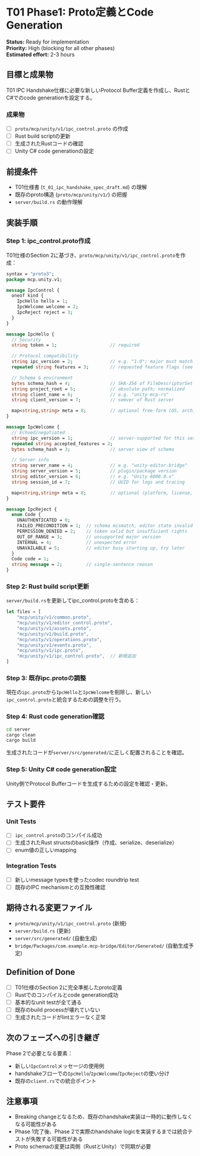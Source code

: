 # T01 Phase1: Proto定義とCode Generation

**Status:** Ready for implementation  
**Priority:** High (blocking for all other phases)  
**Estimated effort:** 2-3 hours

## 目標と成果物

T01 IPC Handshake仕様に必要な新しいProtocol Buffer定義を作成し、RustとC#でのcode generationを設定する。

### 成果物
- [ ] `proto/mcp/unity/v1/ipc_control.proto` の作成
- [ ] Rust build scriptの更新
- [ ] 生成されたRustコードの確認
- [ ] Unity C# code generationの設定

## 前提条件

- T01仕様書 (`t_01_ipc_handshake_spec_draft.md`) の理解
- 既存のproto構造 (`proto/mcp/unity/v1/`) の把握
- `server/build.rs` の動作理解

## 実装手順

### Step 1: ipc_control.proto作成

T01仕様のSection 2に基づき、`proto/mcp/unity/v1/ipc_control.proto`を作成：

```proto
syntax = "proto3";
package mcp.unity.v1;

message IpcControl {
  oneof kind {
    IpcHello hello = 1;
    IpcWelcome welcome = 2;
    IpcReject reject = 3;
  }
}

message IpcHello {
  // Security
  string token = 1;                    // required

  // Protocol compatibility
  string ipc_version = 2;              // e.g. "1.0"; major must match
  repeated string features = 3;        // requested feature flags (see §6)

  // Schema & environment
  bytes schema_hash = 4;               // SHA-256 of FileDescriptorSet (see §4)
  string project_root = 5;             // absolute path; normalized
  string client_name = 6;              // e.g. "unity-mcp-rs"
  string client_version = 7;           // semver of Rust server

  map<string,string> meta = 8;         // optional free-form (OS, arch, etc.)
}

message IpcWelcome {
  // Echoed/negotiated
  string ipc_version = 1;              // server-supported for this session
  repeated string accepted_features = 2;
  bytes schema_hash = 3;               // server view of schema

  // Server info
  string server_name = 4;              // e.g. "unity-editor-bridge"
  string server_version = 5;           // plugin/package version
  string editor_version = 6;           // e.g. "Unity 6000.0.x"
  string session_id = 7;               // UUID for logs and tracing

  map<string,string> meta = 8;         // optional (platform, license, etc.)
}

message IpcReject {
  enum Code {
    UNAUTHENTICATED = 0;
    FAILED_PRECONDITION = 1;  // schema mismatch, editor state invalid
    PERMISSION_DENIED = 2;    // token valid but insufficient rights
    OUT_OF_RANGE = 3;         // unsupported major version
    INTERNAL = 4;             // unexpected error
    UNAVAILABLE = 5;          // editor busy starting up, try later
  }
  Code code = 1;
  string message = 2;         // single-sentence reason
}
```

### Step 2: Rust build script更新

`server/build.rs`を更新してipc_control.protoを含める：

```rust
let files = [
    "mcp/unity/v1/common.proto",
    "mcp/unity/v1/editor_control.proto", 
    "mcp/unity/v1/assets.proto",
    "mcp/unity/v1/build.proto",
    "mcp/unity/v1/operations.proto",
    "mcp/unity/v1/events.proto",
    "mcp/unity/v1/ipc.proto",
    "mcp/unity/v1/ipc_control.proto",  // 新規追加
]
```

### Step 3: 既存ipc.protoの調整

現在の`ipc.proto`から`IpcHello`と`IpcWelcome`を削除し、新しい`ipc_control.proto`と統合するための調整を行う。

### Step 4: Rust code generation確認

```bash
cd server
cargo clean
cargo build
```

生成されたコードが`server/src/generated/`に正しく配置されることを確認。

### Step 5: Unity C# code generation設定

Unity側でProtocol Bufferコードを生成するための設定を確認・更新。

## テスト要件

### Unit Tests
- [ ] `ipc_control.proto`のコンパイル成功
- [ ] 生成されたRust structsのbasic操作（作成、serialize、deserialize）
- [ ] enum値の正しいmapping

### Integration Tests
- [ ] 新しいmessage typesを使ったcodec roundtrip test
- [ ] 既存のIPC mechanismとの互換性確認

## 期待される変更ファイル

- `proto/mcp/unity/v1/ipc_control.proto` (新規)
- `server/build.rs` (更新)
- `server/src/generated/` (自動生成)
- `bridge/Packages/com.example.mcp-bridge/Editor/Generated/` (自動生成予定)

## Definition of Done

- [ ] T01仕様のSection 2に完全準拠したproto定義
- [ ] Rustでのコンパイルとcode generation成功
- [ ] 基本的なunit testが全て通る
- [ ] 既存のbuild processが壊れていない
- [ ] 生成されたコードがlintエラーなく正常

## 次のフェーズへの引き継ぎ

Phase 2で必要となる要素：
- 新しい`IpcControl`メッセージの使用例
- handshakeフローでの`IpcHello`/`IpcWelcome`/`IpcReject`の使い分け
- 既存の`client.rs`での統合ポイント

## 注意事項

- Breaking changeとなるため、既存のhandshake実装は一時的に動作しなくなる可能性がある
- Phase 1完了後、Phase 2で実際のhandshake logicを実装するまでは統合テストが失敗する可能性がある
- Proto schemaの変更は両側（RustとUnity）で同期が必要
